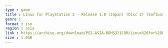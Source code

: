 ```yaml
---
type : game
title : Linux for PlayStation 2 - Release 1.0 (Japan) (Disc 2) (Software Packages)
genre : 
format : iso
region : asia
link : https://archive.org/download/PS2-ASIA-ROMS321COM/Linux%20for%20PlayStation%202%20-%20Release%201.0%20%28Japan%29%20%28Disc%202%29%20%28Software%20Packages%29.7z
size : 1.0GB
---
```

